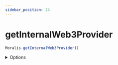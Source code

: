 ```yaml
---
sidebar_position: 24
---
```


#  getInternalWeb3Provider

```js
Moralis.getInternalWeb3Provider()
```

<details><summary>Options</summary><br/>
None  
    
</details>


